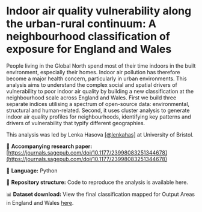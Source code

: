 # Indoor air quality vulnerability along the urban-rural continuum: A neighbourhood classification of exposure for England and Wales

People living in the Global North spend most of their time indoors in the built environment, especially their homes. Indoor air pollution has therefore become a major health concern, particularly in urban environments. This analysis aims to understand the complex social and spatial drivers of vulnerability to poor indoor air quality by building a new classification at the neighbourhood scale across England and Wales. First we build three separate indices utilising a spectrum of open-source data: environmental, structural and human-related. Second, it uses cluster analysis to generate indoor air quality profiles for neighbourhoods, identifying key patterns and drivers of vulnerability that typify different geographies.

This analysis was led by Lenka Hasova [[@lenkahas]](https://github.com/lenkahas) at University of Bristol. 

📝 **Accompanying research paper:** [https://journals.sagepub.com/doi/10.1177/23998083251344678](https://journals.sagepub.com/doi/10.1177/23998083251344678)

💬 **Language:** Python

🧱 **Repository structure:** Code to reproduce the analysis is available here.

📊 **Dataset download:** View the final classification mapped for Output Areas in England and Wales [here](https://uobristol.maps.arcgis.com/apps/webappviewer/index.html?id=b63cca3d20df47eca38cfc868e54640b).
